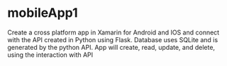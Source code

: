 # mobileApp1

Create a cross platform app in Xamarin for Android and IOS and connect with the API created in Python using Flask.
Database uses SQLite and is generated by the python API. App will create, read, update, and delete, using the 
interaction with API
